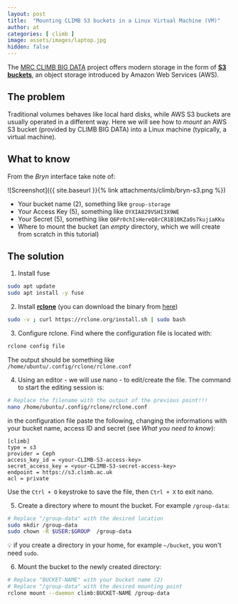 ```yaml
---
layout: post
title:  "Mounting CLIMB S3 buckets in a Linux Virtual Machine (VM)"
author: at
categories: [ climb ]
image: assets/images/laptop.jpg
hidden: false
---
```



The [MRC CLIMB BIG DATA](https://www.climb.ac.uk)
project offers modern storage in the form of
**[S3 buckets](https://www.techtarget.com/searchaws/definition/AWS-bucket)**,
an object storage introduced by Amazon Web Services (AWS).

## The problem

Traditional volumes behaves like local hard disks,
while AWS S3 buckets are usually operated in a different way.
Here we will see how to *mount* an AWS S3 bucket (provided by CLIMB BIG DATA)
into a Linux machine (typically, a virtual machine).

## What to know

From the *Bryn* interface take note of:

![Screenshot]({{ site.baseurl }}{% link attachments/climb/bryn-s3.png %})

* Your bucket name (2), something like `group-storage`
* Your Access Key (5), something like `OYXIA829VSHI3X9WE`
* Your Secret (5), something like `Q6Pr0chIsHereQ8rCR1B10KZa0s7kujiaKKu`
* Where to mount the bucket (an *empty* directory, which we will create from scratch in this tutorial)

## The solution

1) Install fuse

```bash
sudo apt update
sudo apt install -y fuse
```

2) Install [**rclone**](https://rclone.org/)
(you can download the binary from [here](https://rclone.org/downloads/))

```bash
sudo -v ; curl https://rclone.org/install.sh | sudo bash
```

3) Configure rclone. Find where the configuration file is located with:

```bash
rclone config file
```
The output should be something like `/home/ubuntu/.config/rclone/rclone.conf`

4) Using an editor - we will use nano - to edit/create the file. The command to start the editing session is:

```bash
# Replace the filename with the output of the previous point!!!
nano /home/ubuntu/.config/rclone/rclone.conf
```

in the configuration file paste the following, changing the informations with your bucket name, access ID and secret (see *What you need to know*):

```text
[climb]
type = s3
provider = Ceph
access_key_id = <your-CLIMB-S3-access-key>
secret_access_key = <your-CLIMB-S3-secret-access-key>
endpoint = https://s3.climb.ac.uk
acl = private
```

Use the `Ctrl + O` keystroke to save the file, then `Ctrl + X` to exit nano.

5) Create a directory where to mount the bucket. 
For example `/group-data`:

```bash
# Replace "/group-data" with the desired location
sudo mkdir /group-data
sudo chown -R $USER:$GROUP  /group-data
```

:bulb: if you create a directory in your home, for example `~/bucket`, you won't need `sudo`.

6) Mount the bucket to the newly created directory:

```bash
# Replace "BUCKET-NAME" with your bucket name (2)
# Replace "/group-data" with the desired mounting point
rclone mount --daemon climb:BUCKET-NAME /group-data
 ```